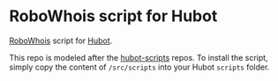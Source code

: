 # RoboWhois script for Hubot

[RoboWhois](http://www.robowhois.com/) script for [Hubot](http://hubot.github.com/).

This repo is modeled after the [hubot-scripts](https://github.com/github/hubot-scripts) repos. To install the script, simply copy the content of `/src/scripts` into your Hubot `scripts` folder.
